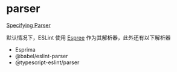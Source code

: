 # parser

[Specifying Parser](https://eslint.org/docs/user-guide/configuring/plugins#specifying-parser)

默认情况下，ESLint 使用 [Espree](https://github.com/eslint/espree) 作为其解析器，此外还有以下解析器

- Esprima
- @babel/eslint-parser
- @typescript-eslint/parser

